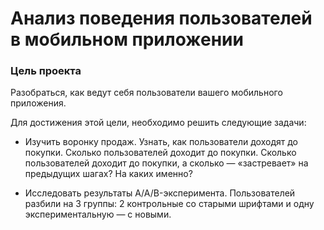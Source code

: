 # Анализ поведения пользователей в мобильном приложении
### Цель проекта

Разобраться, как ведут себя пользователи вашего мобильного приложения.

Для достижения этой цели, необходимо решить следующие задачи:

- Изучить воронку продаж. Узнать, как пользователи доходят до покупки. Сколько пользователей доходит до покупки. Сколько пользователей доходит до покупки, а сколько — «застревает» на предыдущих шагах? На каких именно?

- Исследовать результаты A/A/B-эксперимента. Пользователей разбили на 3 группы: 2 контрольные со старыми шрифтами и одну экспериментальную — с новыми.